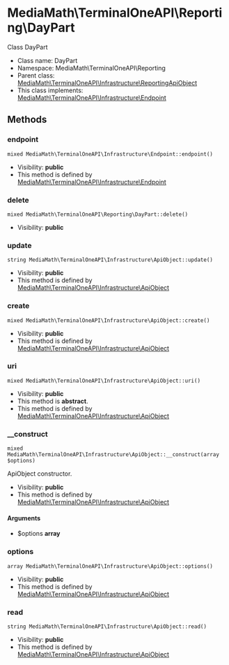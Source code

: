 MediaMath\TerminalOneAPI\Reporting\DayPart
===============

Class DayPart




* Class name: DayPart
* Namespace: MediaMath\TerminalOneAPI\Reporting
* Parent class: [MediaMath\TerminalOneAPI\Infrastructure\ReportingApiObject](MediaMath-TerminalOneAPI-Infrastructure-ReportingApiObject.md)
* This class implements: [MediaMath\TerminalOneAPI\Infrastructure\Endpoint](MediaMath-TerminalOneAPI-Infrastructure-Endpoint.md)






Methods
-------


### endpoint

    mixed MediaMath\TerminalOneAPI\Infrastructure\Endpoint::endpoint()





* Visibility: **public**
* This method is defined by [MediaMath\TerminalOneAPI\Infrastructure\Endpoint](MediaMath-TerminalOneAPI-Infrastructure-Endpoint.md)




### delete

    mixed MediaMath\TerminalOneAPI\Reporting\DayPart::delete()





* Visibility: **public**




### update

    string MediaMath\TerminalOneAPI\Infrastructure\ApiObject::update()





* Visibility: **public**
* This method is defined by [MediaMath\TerminalOneAPI\Infrastructure\ApiObject](MediaMath-TerminalOneAPI-Infrastructure-ApiObject.md)




### create

    mixed MediaMath\TerminalOneAPI\Infrastructure\ApiObject::create()





* Visibility: **public**
* This method is defined by [MediaMath\TerminalOneAPI\Infrastructure\ApiObject](MediaMath-TerminalOneAPI-Infrastructure-ApiObject.md)




### uri

    mixed MediaMath\TerminalOneAPI\Infrastructure\ApiObject::uri()





* Visibility: **public**
* This method is **abstract**.
* This method is defined by [MediaMath\TerminalOneAPI\Infrastructure\ApiObject](MediaMath-TerminalOneAPI-Infrastructure-ApiObject.md)




### __construct

    mixed MediaMath\TerminalOneAPI\Infrastructure\ApiObject::__construct(array $options)

ApiObject constructor.



* Visibility: **public**
* This method is defined by [MediaMath\TerminalOneAPI\Infrastructure\ApiObject](MediaMath-TerminalOneAPI-Infrastructure-ApiObject.md)


#### Arguments
* $options **array**



### options

    array MediaMath\TerminalOneAPI\Infrastructure\ApiObject::options()





* Visibility: **public**
* This method is defined by [MediaMath\TerminalOneAPI\Infrastructure\ApiObject](MediaMath-TerminalOneAPI-Infrastructure-ApiObject.md)




### read

    string MediaMath\TerminalOneAPI\Infrastructure\ApiObject::read()





* Visibility: **public**
* This method is defined by [MediaMath\TerminalOneAPI\Infrastructure\ApiObject](MediaMath-TerminalOneAPI-Infrastructure-ApiObject.md)



